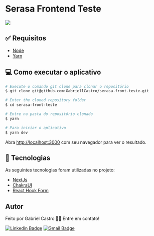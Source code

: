 # Serasa Frontend Teste

![](https://i.ibb.co/DLZ0Sm3/Frame-1.png)

## :white_check_mark: Requisitos ##

- [Node](https://nodejs.org/en/)
- [Yarn](https://yarnpkg.com/lang/en/)


## 💻 Como executar o aplicativo

```bash
# Execute o comando git clone para clonar o repositório
$ git clone git@github.com:GabriellCastro/serasa-front-teste.git

# Enter the cloned repository folder
$ cd serasa-front-teste

# Entre na pasta do repositório clonado
$ yarn

# Para iniciar o aplicativo
$ yarn dev

```

Abra [http://localhost:3000](http://localhost:3000) com seu navegador para ver o resultado.

## :rocket: Tecnologias ##

As seguintes tecnologias foram utilizadas no projeto:

- [NextJs](https://nextjs.org/)
- [ChakraUI](https://chakra-ui.com)
- [React Hook Form](https://react-hook-form.com)


## Autor

Feito por Gabriel Castro 👋🏽 Entre em contato!

[![Linkedin Badge](https://img.shields.io/badge/-Gabriel-blue?style=flat-square&logo=Linkedin&logoColor=white&link=https://www.linkedin.com/in/eugabrielcastro/)](https://www.linkedin.com/in/eugabrielcastro/)
[![Gmail Badge](https://img.shields.io/badge/-contatodevgabriel@gmail.com-red?style=flat-square&link=mailto:contatodevgabriel@gmail.com)](mailto:contatodevgabriel@gmail.com)
